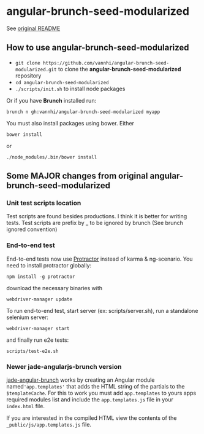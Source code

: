 # angular-brunch-seed-modularized

See [original README](https://github.com/sanfordredlich/angular-brunch-seed-modularized)

## How to use angular-brunch-seed-modularized

* `git clone https://github.com/vannhi/angular-brunch-seed-modularized.git` to clone 
  the **angular-brunch-seed-modularized** repository
* `cd angular-brunch-seed-modularized`
* `./scripts/init.sh` to install node packages

Or if you have **Brunch** installed run:

`brunch n gh:vannhi/angular-brunch-seed-modularized myapp`

You must also install packages using bower. Either

```
bower install
```
or
```
./node_modules/.bin/bower install
```

## Some MAJOR changes from original angular-brunch-seed-modularized

### Unit test scripts location

Test scripts are found besides productions. I think it is better for writing tests. Test scripts are prefix by _ to be ignored by brunch (See brunch ignored convention)

### End-to-end test

End-to-end tests now use [Protractor](http://angular.github.io/protractor/#/) instead of karma & ng-scenario. You need to install protractor globally:

```
npm install -g protractor
```

download the necessary binaries with

```
webdriver-manager update
```

To run end-to-end test, start server (ex: scripts/server.sh), run a standalone selenium server:

```
webdriver-manager start
```

and finally run e2e tests:

```
scripts/test-e2e.sh
```

### Newer jade-angularjs-brunch version

[jade-angular-brunch](https://github.com/GulinSS/jade-angularjs-brunch)
works by creating an Angular module named`'app.templates'` that adds the HTML
string of the partials to the `$templateCache`. For this to work you must add
`app.templates` to yours apps required modules list and include the `app.templates.js`
file in your `index.html` file.

If you are interested in the compiled HTML view the contents 
of the `_public/js/app.templates.js` file.
